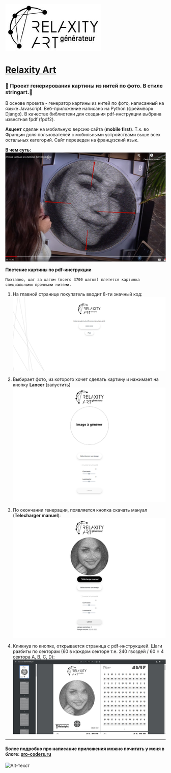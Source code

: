 
![Alt-текст](https://raw.githubusercontent.com/stishka1/relaxity-art/master/generator/static/generator/images/generator.jpg?v=3&s=460)
# [Relaxity Art](https://relaxity-instruction.fr "Генератор картины из нитей по фото")
### :art: Проект генерирования картины из нитей по фото. В стиле stringart.:art:

В основе проекта - генератор картины из нитей по фото, написанный на языке Javascript. Веб-приложение написано на Python (фреймворк Django). В качестве библиотеки для создания pdf-инструкции выбрана известная fpdf (fpdf2). 

**Акцент** сделан на мобильную версию сайта (**mobile first**). Т.к. во Франции доля пользователей с мобильными устройствами выше всех остальных категорий. Сайт переведен на французский язык.



**В чем суть:**
![Alt-текст](https://raw.githubusercontent.com/stishka1/relaxity-art/master/generator/static/generator/images/photo_2023-03-14_17-54-29.jpg?v=3&s=460)

**Плетение картины по pdf-инструкции**

```
Поэтапно, шаг за шагом (всего 3700 шагов) плетется картинка специальными прочными нитями.
```

1. На главной странице покупатель вводит 8-ти значный код:
![Alt-текст](https://raw.githubusercontent.com/stishka1/relaxity-art/master/generator/static/generator/images/demo0.jpg?v=3&s=460)

2. Выбирает фото, из которого хочет сделать картину и нажимает на кнопку **Lancer** (запустить)
![Alt-текст](https://raw.githubusercontent.com/stishka1/relaxity-art/master/generator/static/generator/images/demo1.jpg?v=3&s=460)

3. По окончании генерации, появляется кнопка скачать мануал (**Telecharger manuel**):
![Alt-текст](https://raw.githubusercontent.com/stishka1/relaxity-art/master/generator/static/generator/images/demo2.jpg?v=3&s=460)

4. Кликнув по кнопке, открывается страница с pdf-инструкцией. Шаги разбиты по секторам (60 в каждом секторе т.е. 240 гвоздей /  60 = 4 сектора A, B, C, D):
![Alt-текст](https://raw.githubusercontent.com/stishka1/relaxity-art/master/generator/static/generator/images/demo3.jpg?v=3&s=460)

____
#### Более подробно про написание приложения можно почитать у меня в блоге: [pro-coders.ru](http://pro-coders.ru/post/1/ "Разбираемся в тонкостях библиотеки fdpf")


![Alt-текст](http://pro-coders.ru/media/blog/images/fpdfban_sbbTaJt.jpg?v=3&s=460)